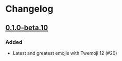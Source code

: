 # Changelog

## [0.1.0-beta.10](https://github.com/flarum/emoji/compare/v0.1.0-beta.8...v0.1.0-beta.10)

### Added
- Latest and greatest emojis with Twemoji 12 (#20)
